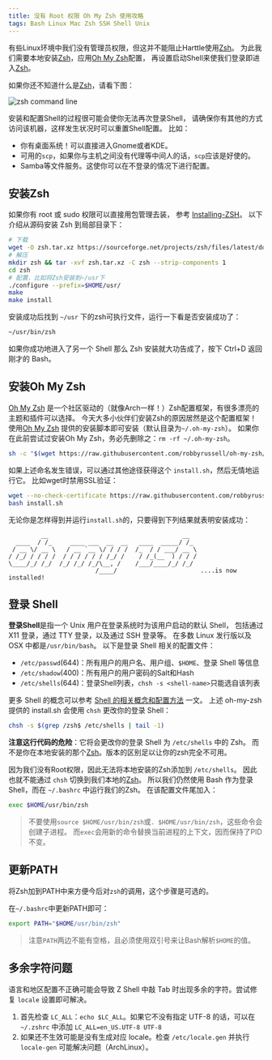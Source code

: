 ```yaml
---
title: 没有 Root 权限 Oh My Zsh 使用攻略
tags: Bash Linux Mac Zsh SSH Shell Unix
---
```


有些Linux环境中我们没有管理员权限，但这并不能阻止Harttle使用[Zsh][zsh]。
为此我们需要本地安装[Zsh][zsh]，应用[Oh My Zsh][omz]配置，
再设置启动Shell来使我们登录即进入[Zsh][zsh]。

如果你还不知道什么是[Zsh][zsh]，请看下图：

![zsh command line][zsh-cli]

安装和配置Shell的过程很可能会使你无法再次登录Shell，
请确保你有其他的方式访问该机器，这样发生状况时可以重置Shell配置。
比如：

* 你有桌面系统！可以直接进入Gnome或者KDE。
* 可用的`scp`，如果你与主机之间没有代理等中间人的话，`scp`应该是好使的。
* Samba等文件服务。这使你可以在不登录的情况下进行配置。

<!--more-->

## 安装Zsh

如果你有 root 或 sudo 权限可以直接用包管理去装，
参考 [Installing-ZSH](https://github.com/ohmyzsh/ohmyzsh/wiki/Installing-ZSH)。
以下介绍从源码安装 Zsh 到局部目录下：

```bash
# 下载
wget -O zsh.tar.xz https://sourceforge.net/projects/zsh/files/latest/download
# 解压
mkdir zsh && tar -xvf zsh.tar.xz -C zsh --strip-components 1
cd zsh
# 配置，比如将Zsh安装到~/usr下
./configure --prefix=$HOME/usr/
make
make install
```

安装成功后找到 `~/usr` 下的zsh可执行文件，运行一下看是否安装成功了：

```bash
~/usr/bin/zsh
```

如果你成功地进入了另一个 Shell 那么 Zsh 安装就大功告成了，按下 Ctrl+D 返回刚才的 Bash。

## 安装Oh My Zsh

[Oh My Zsh][omz] 是一个社区驱动的（就像Arch一样！）Zsh配置框架，有很多漂亮的主题和插件可以选择。
今天大多小伙伴们安装Zsh的原因居然是这个配置框架！
使用[Oh My Zsh][omz] 提供的安装脚本即可安装（默认目录为`~/.oh-my-zsh`）。
如果你在此前尝试过安装Oh My Zsh，务必先删除之：`rm -rf ~/.oh-my-zsh`。

```bash
sh -c "$(wget https://raw.githubusercontent.com/robbyrussell/oh-my-zsh/master/tools/install.sh -O -)"
```

如果上述命名发生错误，可以通过其他途径获得这个 `install.sh`，然后无情地运行它。
比如wget时禁用SSL验证：

```bash
wget --no-check-certificate https://raw.githubusercontent.com/robbyrussell/oh-my-zsh/master/tools/install.sh
bash install.sh
```

无论你是怎样得到并运行`install.sh`的，只要得到下列结果就表明安装成功：

```
         __                                     __
  ____  / /_     ____ ___  __  __   ____  _____/ /_
 / __ \/ __ \   / __ `__ \/ / / /  /_  / / ___/ __ \
/ /_/ / / / /  / / / / / / /_/ /    / /_(__  ) / / /
\____/_/ /_/  /_/ /_/ /_/\__, /    /___/____/_/ /_/
                        /____/                       ....is now installed!
```

## 登录 Shell

**登录Shell**是指一个 Unix 用户在登录系统时为该用户启动的默认 Shell，
包括通过 X11 登录，通过 TTY 登录，以及通过 SSH 登录等。
在多数 Linux 发行版以及 OSX 中都是`/usr/bin/bash`。
以下是登录 Shell 相关的配置文件：

* `/etc/passwd`(644)：所有用户的用户名、用户组、`$HOME`、登录 Shell 等信息
* `/etc/shadow`(400)：所有用户的用户密码的Salt和Hash
* `/etc/shells`(644)：登录Shell列表，`chsh -s <shell-name>`只能选自该列表

更多 Shell 的概念可以参考 [Shell 的相关概念和配置方法](https://harttle.land/2016/06/08/shell-config-files.html) 一文。
上述 oh-my-zsh 提供的 install.sh 会使用 `chsh` 更改你的登录 Shell：

```bash
chsh -s $(grep /zsh$ /etc/shells | tail -1)
```

**注意这行代码的危险**：它将会更改你的登录 Shell 为 `/etc/shells` 中的 Zsh。
而不是你在本地安装的那个[Zsh][zsh]。版本的区别足以让你的zsh完全不可用。

因为我们没有Root权限，因此无法将本地安装的Zsh添加到 `/etc/shells`。
因此也就不能通过 `chsh` 切换到我们本地的[Zsh][zsh]。
所以我们仍然使用 Bash 作为登录 Shell，而在 `~/.bashrc` 中运行我们的Zsh。
在该配置文件尾加入：

```bash
exec $HOME/usr/bin/zsh
```

> 不要使用`source $HOME/usr/bin/zsh`或`. $HOME/usr/bin/zsh`，这些命令会创建子进程。
> 而`exec`会用新的命令替换当前进程的上下文，因而保持了PID不变。

## 更新PATH

将Zsh加到PATH中来方便今后对`zsh`的调用，这个步骤是可选的。

在`~/.bashrc`中更新PATH即可：

```bash
export PATH="$HOME/usr/bin/zsh"
```

> 注意`PATH`两边不能有空格，且必须使用双引号来让Bash解析`$HOME`的值。

## 多余字符问题

语言和地区配置不正确可能会导致 Z Shell 中敲 Tab 时出现多余的字符。尝试修复 `locale` 设置即可解决。

1. 首先检查 `LC_ALL`：`echo $LC_ALL`。如果它不没有指定 UTF-8 的话，可以在 `~/.zshrc` 中添加 `LC_ALL=en_US.UTF-8 UTF-8`
2. 如果还不生效可能是没有生成对应 locale。检查 `/etc/locale.gen` 并执行 `locale-gen` 可能解决问题（ArchLinux）。

[omz]: https://github.com/robbyrussell/oh-my-zsh
[zsh-cli]: /assets/img/blog/shell/zsh-cli.png
[zsh]: http://www.zsh.org/
